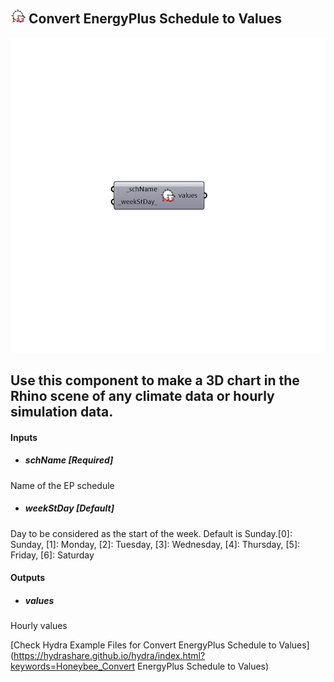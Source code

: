 ## ![](../../images/icons/Convert_EnergyPlus_Schedule_to_Values.png) Convert EnergyPlus Schedule to Values

![](../../images/components/Convert_EnergyPlus_Schedule_to_Values.png)

Use this component to make a 3D chart in the Rhino scene of any climate data or hourly simulation data.
 -
 

#### Inputs
* ##### schName [Required]
Name of the EP schedule
* ##### weekStDay [Default]
Day to be considered as the start of the week. Default is Sunday.[0]: Sunday, [1]: Monday, [2]: Tuesday, [3]: Wednesday, [4]: Thursday, [5]: Friday, [6]: Saturday

#### Outputs
* ##### values
Hourly values


[Check Hydra Example Files for Convert EnergyPlus Schedule to Values](https://hydrashare.github.io/hydra/index.html?keywords=Honeybee_Convert EnergyPlus Schedule to Values)